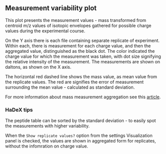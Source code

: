 ## Measurement variability plot

This plot presents the measurement values - mass transformed from centroid m/z values of isotopic envelopes gathered for possible charge values during the experimental course.

On the Y axis there is each file containing separate replicate of experiment. Within each, there is measurement for each charge value, and then the aggregated value, distinguished as the black dot. The color indicated the charge value for which the measurement was taken, with dot size signifying the relative intensity of the measurement. The measurements are shown on daltons, as shown on the X axis.

The horizontal red dashed line shows the mass value, as mean value from the replicate values. The red are signifies the error of measurement surrounding the mean value - calculated as standard deviation. 

For more information about mass measurement aggregation see this [article](https://hadexversum.github.io/HaDeX2/articles/transformation.html).

### HaDeX tips

The peptide table can be sorted by the standard deviation - to easily spot the measurements with higher variability.

When the `Show replicate values?` option from the settings Visualization panel is checked, the values are shown in aggregated form for replicates, without the infomration on charge value.
